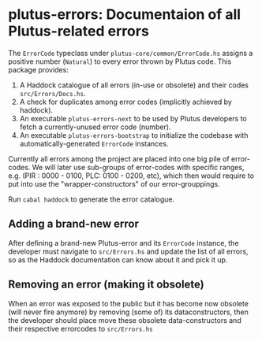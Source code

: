 # plutus-errors: Documentaion of all Plutus-related errors

The `ErrorCode` typeclass under `plutus-core/common/ErrorCode.hs`
assigns a positive number (`Natural`) to every error thrown by Plutus code.
This package provides:

1. A Haddock catalogue of all errors (in-use or obsolete) and their codes `src/Errors/Docs.hs`.
2. A check for duplicates among error codes (implicitly achieved by haddock).
3. An executable `plutus-errors-next` to be used by Plutus developers to fetch a currently-unused error code (number).
4. An executable `plutus-errors-bootstrap` to initialize the codebase with automatically-generated `ErrorCode` instances.

Currently all errors among the project are placed into one big pile of error-codes. We will later
use sub-groups of error-codes with specific ranges, e.g. (PIR : 0000 - 0100, PLC: 0100 - 0200, etc), which then would require
to put into use the "wrapper-constructors" of our error-grouppings.

Run `cabal haddock` to generate the error catalogue.

## Adding a brand-new error

After defining a brand-new Plutus-error and its `ErrorCode` instance, the developer must navigate to `src/Errors.hs` and
update the list of all errors, so as the Haddock documentation can know about it and pick it up.

## Removing an error (making it obsolete)

When an error was exposed to the public but it has
become now obsolete (will never fire anymore) by removing (some of) its dataconstructors,
then the developer should place move these obsolete data-constructors and their respective errorcodes to `src/Errors.hs`
